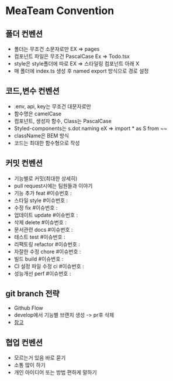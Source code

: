 # MeaTeam Convention

## 폴더 컨벤션

- 폴더는 무조건 소문자로만 EX => pages
- 컴포넌트 파일은 무조건 PascalCase Ex => Todo.tsx
- style은 style폴더에 따로 EX => 스타일링 컴포넌트 아래 X
- 매 폴더에 index.ts 생성 후 named export 방식으로 경로 설정

## 코드,변수 컨벤션

- .env, api, key는 무조건 대문자로만
- 함수명은 camelCase
- 컴포넌트, 생성자 함수, Class는 PascalCase
- Styled-components는 s.dot naming eX => import \* as S from ~~
- className은 BEM 방식
- 코드는 최대한 함수형으로 작성

## 커밋 컨벤션

- 기능별로 커밋(최대한 상세히)
- pull request시에는 팀원들과 이야기
- 기능 추가 feat #이슈번호 :
- 스타일 style #이슈번호 :
- 수정 fix #이슈번호 :
- 업데이트 update #이슈번호 :
- 삭제 delete #이슈번호 :
- 문서관련 docs #이슈번호 :
- 테스트 test #이슈번호 :
- 리팩토링 refactor #이슈번호 :
- 자잘한 수정 chore #이슈번호 :
- 빌드 build #이슈번호 :
- CI 설정 파일 수정 ci #이슈번호 :
- 성능개선 perf #이슈번호 :

## git branch 전략

- Github Flow
- develop에서 기능별 브랜치 생성 -> pr후 삭제
- [참고](https://hudi.blog/git-branch-strategy/)

## 협업 컨벤션

- 모르는거 있음 바로 묻기
- 소통 많이 하기
- 개인 아이디어 또는 방법 편하게 말하기
